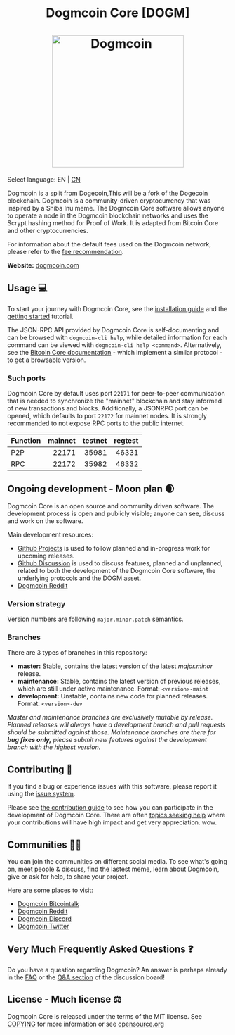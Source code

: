<h1 align="center">
Dogmcoin Core [DOGM]  
<br/><br/>
<img src="https://64.media.tumblr.com/279188bca12976f5d7aa2cfac378a2ef/7fbc8b27b8232f02-96/s540x810/84e9b6e0ac8c3bfaefb5e17d6662ec2f7df96ad2.pnj" alt="Dogmcoin" width="300"/>
</h1>

<div align="center">

</div>

Select language: EN | [CN](./README_zh_CN.md)

Dogmcoin is a split from Dogecoin,This will be a fork of the Dogecoin blockchain.
Dogmcoin is a community-driven cryptocurrency that was inspired by a Shiba Inu meme. The Dogmcoin Core software allows anyone to operate a node in the Dogmcoin blockchain networks and uses the Scrypt hashing method for Proof of Work. It is adapted from Bitcoin Core and other cryptocurrencies.

For information about the default fees used on the Dogmcoin network, please
refer to the [fee recommendation](doc/fee-recommendation.md).

**Website:** [dogmcoin.com](https://dogmcoin.com)

## Usage 💻

To start your journey with Dogmcoin Core, see the [installation guide](INSTALL.md) and the [getting started](doc/getting-started.md) tutorial.

The JSON-RPC API provided by Dogmcoin Core is self-documenting and can be browsed with `dogmcoin-cli help`, while detailed information for each command can be viewed with `dogmcoin-cli help <command>`. Alternatively, see the [Bitcoin Core documentation](https://developer.bitcoin.org/reference/rpc/) - which implement a similar protocol - to get a browsable version.

### Such ports

Dogmcoin Core by default uses port `22171` for peer-to-peer communication that
is needed to synchronize the "mainnet" blockchain and stay informed of new
transactions and blocks. Additionally, a JSONRPC port can be opened, which
defaults to port `22172` for mainnet nodes. It is strongly recommended to not
expose RPC ports to the public internet.

| Function | mainnet | testnet | regtest |
| :------- | ------: | ------: | ------: |
| P2P      |   22171 |   35981 |   46331 |
| RPC      |   22172 |   35982 |   46332 |

## Ongoing development - Moon plan 🌒

Dogmcoin Core is an open source and community driven software. The development
process is open and publicly visible; anyone can see, discuss and work on the
software.

Main development resources:

* [Github Projects](https://github.com/dogmcoin/dogmcoin/projects) is used to
  follow planned and in-progress work for upcoming releases.
* [Github Discussion](https://github.com/dogmcoin/dogmcoin/discussions) is used
  to discuss features, planned and unplanned, related to both the development of
  the Dogmcoin Core software, the underlying protocols and the DOGM asset.  
* [Dogmcoin Reddit](https://www.reddit.com/r/dogmcoin/)

### Version strategy
Version numbers are following ```major.minor.patch``` semantics.

### Branches
There are 3 types of branches in this repository:

- **master:** Stable, contains the latest version of the latest *major.minor* release.
- **maintenance:** Stable, contains the latest version of previous releases, which are still under active maintenance. Format: ```<version>-maint```
- **development:** Unstable, contains new code for planned releases. Format: ```<version>-dev```

*Master and maintenance branches are exclusively mutable by release. Planned*
*releases will always have a development branch and pull requests should be*
*submitted against those. Maintenance branches are there for **bug fixes only,***
*please submit new features against the development branch with the highest version.*

## Contributing 🤝

If you find a bug or experience issues with this software, please report it
using the [issue system](https://github.com/dogmcoin/dogmcoin/issues/new?assignees=&labels=bug&template=bug_report.md&title=%5Bbug%5D+).

Please see [the contribution guide](CONTRIBUTING.md) to see how you can
participate in the development of Dogmcoin Core. There are often
[topics seeking help](https://github.com/dogmcoin/dogmcoin/labels/help%20wanted)
where your contributions will have high impact and get very appreciation. wow.

## Communities 🚀🍾

You can join the communities on different social media.
To see what's going on, meet people & discuss, find the lastest meme, learn
about Dogmcoin, give or ask for help, to share your project.

Here are some places to visit:

* [Dogmcoin Bitcointalk](https://bitcointalk.org/index.php?topic=5400580.0)
* [Dogmcoin Reddit](https://www.reddit.com/r/dogmcoin/)
* [Dogmcoin Discord](https://discord.gg/bYsZGSVf6e)
* [Dogmcoin Twitter](https://twitter.com/dogmcoin)

## Very Much Frequently Asked Questions ❓

Do you have a question regarding Dogmcoin? An answer is perhaps already in the
[FAQ](doc/FAQ.md) or the
[Q&A section](https://github.com/dogmcoin/dogmcoin/discussions/categories/q-a)
of the discussion board!

## License - Much license ⚖️
Dogmcoin Core is released under the terms of the MIT license. See
[COPYING](COPYING) for more information or see
[opensource.org](https://opensource.org/licenses/MIT)
